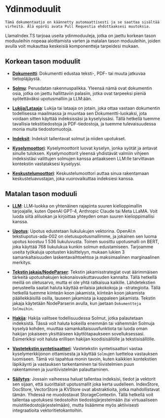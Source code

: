 # Ydinmoduulit

`Tämä dokumentaatio on käännetty automaattisesti ja se saattaa sisältää virheitä. Älä epäröi avata Pull Requestia ehdottaaksesi muutoksia.`

LlamaIndex.TS tarjoaa useita ydinmoduuleja, jotka on jaettu korkean tason moduuleihin nopeaa aloittamista varten ja matalan tason moduuleihin, joiden avulla voit mukauttaa keskeisiä komponentteja tarpeidesi mukaan.

## Korkean tason moduulit

- [**Dokumentti**](./high_level/documents_and_nodes.md): Dokumentti edustaa teksti-, PDF- tai muuta jatkuvaa tietopläjäystä.

- [**Solmu**](./high_level/documents_and_nodes.md): Perusdatan rakennuspalikka. Yleensä nämä ovat dokumentin osia, jotka on jaettu hallittaviin palasiin, jotka ovat tarpeeksi pieniä syötettäväksi upotusmalliin ja LLM:ään.

- [**Lukija/Lataaja**](./high_level/data_loader.md): Lukija tai lataaja on jotain, joka ottaa vastaan dokumentin todellisessa maailmassa ja muuntaa sen Dokumentti-luokaksi, jota voidaan sitten käyttää indeksissäsi ja kyselyissäsi. Tällä hetkellä tuemme tavallisia tekstitiedostoja ja PDF-tiedostoja, ja tuemme tulevaisuudessa monia muita tiedostomuotoja.

- [**Indeksit**](./high_level/data_index.md): Indeksit tallentavat solmut ja niiden upotukset.

- [**Kyselymoottori**](./high_level/query_engine.md): Kyselymoottorit luovat kyselyn, jonka syötät ja antavat sinulle tuloksen. Kyselymoottorit yleensä yhdistävät valmiin vihjeen indeksistäsi valittujen solmujen kanssa antaakseen LLM:lle tarvittavan kontekstin vastataksesi kyselyysi.

- [**Keskustelumoottori**](./high_level/chat_engine.md): Keskustelumoottori auttaa sinua rakentamaan keskusteluavustajan, joka vuorovaikuttaa indeksiesi kanssa.

## Matalan tason moduuli

- [**LLM**](./low_level/llm.md): LLM-luokka on yhtenäinen rajapinta suuren kielioppimallin tarjoajalle, kuten OpenAI GPT-4, Anthropic Claude tai Meta LLaMA. Voit luoda siitä aliluokan ja kirjoittaa yhteyden oman suuren kielioppimallisi kanssa.

- [**Upotus**](./low_level/embedding.md): Upotus edustetaan liukulukujen vektorina. OpenAI:n tekstiupotus-ada-002 on oletusupotusmallimme, ja jokainen sen luoma upotus koostuu 1 536 liukuluvusta. Toinen suosittu upotusmalli on BERT, joka käyttää 768 liukulukua kunkin solmun edustamiseen. Tarjoamme useita työkaluja upotusten käsittelyyn, mukaan lukien 3 samankaltaisuuden laskentavaihtoehtoa ja maksimaalinen marginaalinen merkitys.

- [**Tekstin jakaja/NodeParser**](./low_level/node_parser.md): Tekstin jakamisstrategiat ovat äärimmäisen tärkeitä upotushakujen kokonaisvaikuttavuuden kannalta. Tällä hetkellä meillä on oletusarvo, mutta ei ole yhtä ratkaisua kaikille. Lähdetekstien perusteella saatat haluta käyttää erilaisia jakokokoja ja -strategioita. Tällä hetkellä tuemme kiinteän koon jakamista, kiinteän koon jakamista päällekkäisillä osilla, lauseen jakamista ja kappaleen jakamista. Tekstin jakaja käytetään NodeParserin avulla, kun jaetaan `Dokumentteja` `Solmuihin`.

- [**Hakija**](./low_level/retriever.md): Hakija valitsee todellisuudessa Solmut, jotka palautetaan indeksistä. Tässä voit haluta kokeilla enemmän tai vähemmän Solmuja kyselyä kohden, muuttaa samankaltaisuusfunktiota tai luoda oman hakijan jokaiseen yksittäiseen käyttötapaukseen sovelluksessasi. Esimerkiksi voit haluta erillisen hakijan koodisisällölle ja tekstisisällölle.

- [**Vastetekstin syntetisaattori**](./low_level/response_synthesizer.md): Vastetekstin syntetisaattori vastaa kyselymerkkijonon ottamisesta ja käyttää `Solmu`jen luetteloa vastauksen luomiseen. Tämä voi tapahtua monin tavoin, kuten kaikkien kontekstien läpikäynti ja vastauksen tarkentaminen tai tiivistelmien puun rakentaminen ja juuritiivistelmän palauttaminen.

- [**Säilytys**](./low_level/storage.md): Jossain vaiheessa haluat tallentaa indeksisi, tiedot ja vektorit sen sijaan, että suorittaisit upotusmallit joka kerta uudelleen. IndexStore, DocStore, VectorStore ja KVStore ovat abstraktioita, jotka mahdollistavat tämän. Yhdessä ne muodostavat StorageContextin. Tällä hetkellä voit tallentaa upotuksesi tiedostoihin tiedostojärjestelmään (tai virtuaaliseen muistitiedostojärjestelmään), mutta lisäämme myös aktiivisesti integraatioita vektoritietokantoihin.
